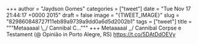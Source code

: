 
+++
author = "Jaydson Gomes"
categories = ["tweet"]
date = "Tue Nov 17 21:44:17 +0000 2015"
draft = false
image = "{TWEET_IMAGE}"
slug = "829860848727f11eb89a9739a9dd0a6d5d2002b1"
tags = ["tweet"]
title = """Metaaaaal &#92;,,/ Cannibal C..."""
+++
Metaaaaal \,,/ Cannibal Corpse e Testament (@ Opinião in Porto Alegre, RS) https://t.co/5DAtDdOEVy

